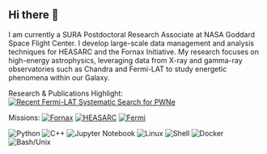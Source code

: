 ## Hi there 👋

I am currently a SURA Postdoctoral Research Associate at NASA Goddard Space Flight Center. I develop large-scale data management and analysis techniques for HEASARC and the Fornax Initiative. My research focuses on high-energy astrophysics, leveraging data from X-ray and gamma-ray observatories such as Chandra and Fermi-LAT to study energetic phenomena within our Galaxy.

<!-- 
![Jordan's GitHub stats](https://github-readme-stats.vercel.app/api?username=jleagle94&show_icons=true&theme=tokyonight)
![GitHub Snake](https://github.com/jleagle94/blob/output/github-contribution-grid-snake.svg)
[![GitHub Streak](https://github-readme-streak-stats.herokuapp.com?user=jleagle94&theme=tokyonight)](https://git.io/streak-stats)
-->

Research & Publications Highlight:
[![Recent Fermi-LAT Systematic Search for PWNe](https://img.shields.io/badge/ApJ%202025-Recent%20Fermi--LAT%20Systematic%20Search%20for%20PWNe-ff69b4?logo=read-the-docs&logoColor=white)](https://ui.adsabs.harvard.edu/link_gateway/2025ApJ...989..110T/EPRINT_PDF)

Missions:
[![Fornax](https://img.shields.io/badge/Fornax%20Initiative-FF0000?logo=nasa&logoColor=white)](https://pcos.gsfc.nasa.gov/Fornax/)
[![HEASARC](https://img.shields.io/badge/HEASARC-00FF00?logo=nasa&logoColor=white)](https://heasarc.gsfc.nasa.gov/)
[![Fermi](https://img.shields.io/badge/Fermi%20LAT-0000FF?logo=nasa&logoColor=white)](https://fermi.gsfc.nasa.gov/)

![Python](https://img.shields.io/badge/Python-3776AB?logo=python&logoColor=white)
![C++](https://img.shields.io/badge/C++-00599C?logo=cplusplus&logoColor=white)
![Jupyter Notebook](https://img.shields.io/badge/Jupyter-F37626?logo=jupyter&logoColor=white)
![Linux](https://img.shields.io/badge/Linux-FCC624?logo=linux&logoColor=black)
![Shell](https://img.shields.io/badge/Shell-4EAA25?logo=gnu-bash&logoColor=white)
![Docker](https://img.shields.io/badge/Docker-2496ED?logo=docker&logoColor=white)
![Bash/Unix](https://img.shields.io/badge/Bash/Unix-121011?logo=gnu-bash&logoColor=white)
